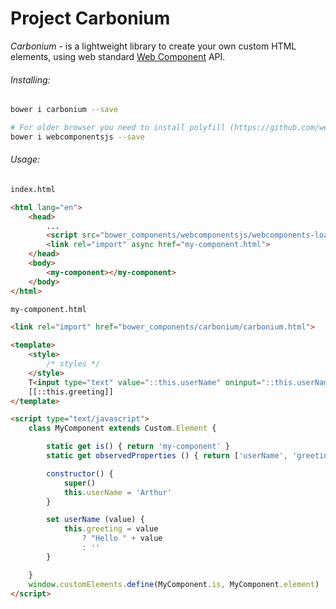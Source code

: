 # Project Carbonium

*Carbonium* - is a lightweight library to create your own custom HTML elements, using web standard [Web Component](https://www.w3.org/standards/techs/components#w3c_all) API.

###### *Installing:*
```bash
bower i carbonium --save

# For older browser you need to install polyfill (https://github.com/webcomponents/webcomponentsjs)
bower i webcomponentsjs --save
```

###### *Usage:*
```html
index.html

<html lang="en">
	<head>
		...
		<script src="bower_components/webcomponentsjs/webcomponents-loader.js" defer></script>
		<link rel="import" async href="my-component.html">
	</head>
	<body>
		<my-component></my-component>
	</body>
</html>
```

```html
my-component.html

<link rel="import" href="bower_components/carbonium/carbonium.html">

<template>
	<style>
		/* styles */
	</style>
	T<input type="text" value="::this.userName" oninput="::this.userName = this.value">
	[[::this.greeting]]
</template>

<script type="text/javascript">
	class MyComponent extends Custom.Element {

		static get is() { return 'my-component' }
		static get observedProperties () { return ['userName', 'greeting'] }

		constructor() {
			super()
			this.userName = 'Arthur'
		}

		set userName (value) {
			this.greeting = value
				? "Hello " + value
				: ''
		}

	}
	window.customElements.define(MyComponent.is, MyComponent.element)
</script>
```
